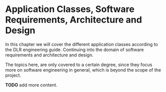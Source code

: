 # Application Classes, Software Requirements, Architecture and Design

In this chapter we will cover the different application classes according to the DLR engineering guide. Continuing into the domain of software requirements and architecture and design. 

The topics here, are only covered to a certain degree, since they focus more on software engineering in general, which is beyond the scope of the project. 

**TODO** add more content. 
